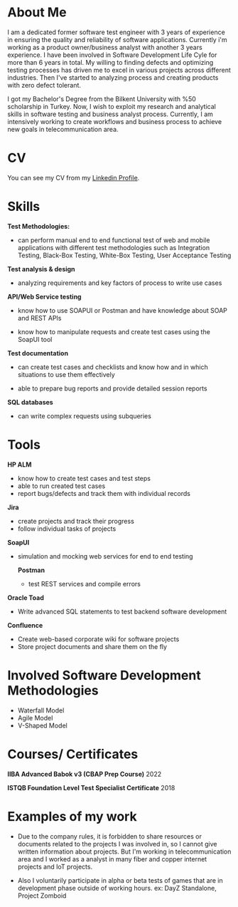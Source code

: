 
# **About Me**

I am a dedicated former software test engineer with 3 years of experience in ensuring the quality and reliability of software applications. Currently i'm working as a product owner/business analyst with another 3 years experience. I have been involved in Software Development Life Cyle for more than 6 years in total.
My willing to finding defects and optimizing testing processes has driven me to excel in various projects across different industries. Then I've started to analyzing process and creating products with zero defect tolerant.

I got my Bachelor's Degree from the Bilkent University with %50 scholarship in Turkey. Now, I wish to exploit my research and analytical skills in software testing and business analyst process.
Currently, I am intensively working to create workflows and business process to achieve new goals in telecommunication area.

# **CV**

You can see my CV from my [Linkedin Profile]([url](https://www.linkedin.com/in/arda-akman-b1b00050/)).


# **Skills**

**Test Methodologies:**

  - can perform manual end to end functional test of web and mobile applications with different test methodologies such as Integration Testing, Black-Box Testing, White-Box Testing, User Acceptance Testing
  
**Test analysis & design**

 - analyzing requirements and key factors of process to write use cases
  
  **API/Web Service testing**

  - know how to use SOAPUI or Postman and have knowledge about SOAP and REST APIs
  
  - know how to manipulate requests and create test cases using the SoapUI tool
  
**Test documentation**

  - can create test cases and checklists and know how and in which situations to use them effectively
  
  - able to prepare bug reports and provide detailed session reports
  
**SQL databases**

- can write complex requests using subqueries
  
# **Tools**

**HP ALM**

- know how to create test cases and test steps
- able to run created test cases
- report bugs/defects and track them with individual records

**Jira**

- create projects and track their progress
- follow individual tasks of projects

**SoapUI**

- simulation and mocking web services for end to end testing

  **Postman**
  - test REST services and compile errors
 
 **Oracle Toad**
 - Write advanced SQL statements to test backend software development

**Confluence**
- Create web-based corporate wiki for software projects
- Store project documents and share them on the fly

# **Involved Software Development Methodologies**
- Waterfall Model
- Agile Model
- V-Shaped Model

# **Courses/ Certificates**
**IIBA Advanced Babok v3 (CBAP Prep Course)** 2022

**ISTQB Foundation Level Test Specialist Certificate** 2018

# **Examples of my work**
- Due to the company rules, it is forbidden to share resources or documents related to the projects I was involved in, so I cannot give written information about projects. But I'm working in telecommunication area and I worked as a analyst in many fiber and copper internet projects and IoT projects.

- Also I voluntarily participate in alpha or beta tests of games that are in development phase outside of working hours. ex: DayZ Standalone, Project Zomboid
